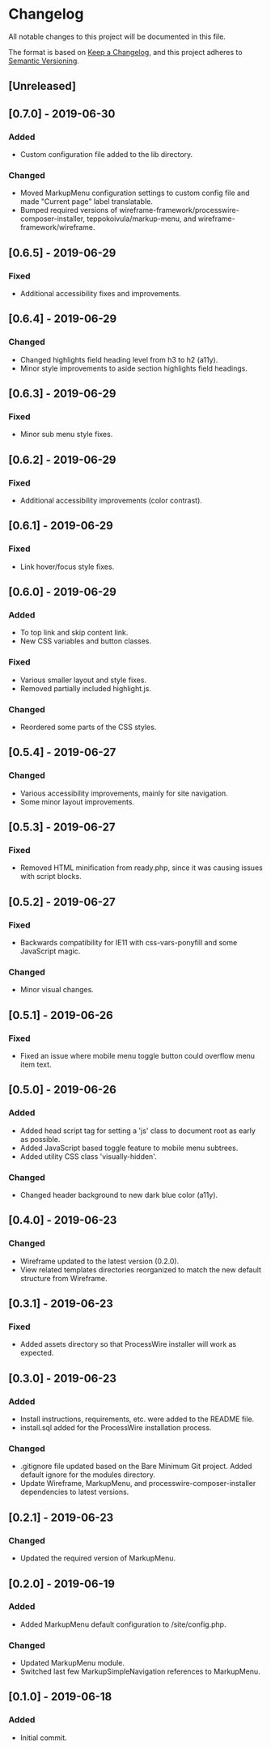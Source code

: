 # Changelog

All notable changes to this project will be documented in this file.

The format is based on [Keep a Changelog](https://keepachangelog.com/en/1.0.0/),
and this project adheres to [Semantic Versioning](https://semver.org/spec/v2.0.0.html).

## [Unreleased]

## [0.7.0] - 2019-06-30

### Added
- Custom configuration file added to the lib directory.

### Changed
- Moved MarkupMenu configuration settings to custom config file and made "Current page" label translatable.
- Bumped required versions of wireframe-framework/processwire-composer-installer, teppokoivula/markup-menu, and wireframe-framework/wireframe.

## [0.6.5] - 2019-06-29

### Fixed
- Additional accessibility fixes and improvements.

## [0.6.4] - 2019-06-29

### Changed
- Changed highlights field heading level from h3 to h2 (a11y).
- Minor style improvements to aside section highlights field headings.

## [0.6.3] - 2019-06-29

### Fixed
- Minor sub menu style fixes.

## [0.6.2] - 2019-06-29

### Fixed
- Additional accessibility improvements (color contrast).

## [0.6.1] - 2019-06-29

### Fixed
- Link hover/focus style fixes.

## [0.6.0] - 2019-06-29

### Added
- To top link and skip content link.
- New CSS variables and button classes.

### Fixed
- Various smaller layout and style fixes.
- Removed partially included highlight.js.

### Changed
- Reordered some parts of the CSS styles.

## [0.5.4] - 2019-06-27

### Changed
- Various accessibility improvements, mainly for site navigation.
- Some minor layout improvements.

## [0.5.3] - 2019-06-27

### Fixed
- Removed HTML minification from ready.php, since it was causing issues with script blocks.

## [0.5.2] - 2019-06-27

### Fixed
- Backwards compatibility for IE11 with css-vars-ponyfill and some JavaScript magic.

### Changed
- Minor visual changes.

## [0.5.1] - 2019-06-26

### Fixed
- Fixed an issue where mobile menu toggle button could overflow menu item text.

## [0.5.0] - 2019-06-26

### Added
- Added head script tag for setting a 'js' class to document root as early as possible.
- Added JavaScript based toggle feature to mobile menu subtrees.
- Added utility CSS class 'visually-hidden'.

### Changed
- Changed header background to new dark blue color (a11y).

## [0.4.0] - 2019-06-23

### Changed
- Wireframe updated to the latest version (0.2.0).
- View related templates directories reorganized to match the new default structure from Wireframe.

## [0.3.1] - 2019-06-23

### Fixed
- Added assets directory so that ProcessWire installer will work as expected.

## [0.3.0] - 2019-06-23

### Added
- Install instructions, requirements, etc. were added to the README file.
- install.sql added for the ProcessWire installation process.

### Changed
- .gitignore file updated based on the Bare Minimum Git project. Added default ignore for the modules directory.
- Update Wireframe, MarkupMenu, and processwire-composer-installer dependencies to latest versions.

## [0.2.1] - 2019-06-23

### Changed
- Updated the required version of MarkupMenu.

## [0.2.0] - 2019-06-19

### Added
- Added MarkupMenu default configuration to /site/config.php.

### Changed
- Updated MarkupMenu module.
- Switched last few MarkupSimpleNavigation references to MarkupMenu.

## [0.1.0] - 2019-06-18

### Added
- Initial commit.
